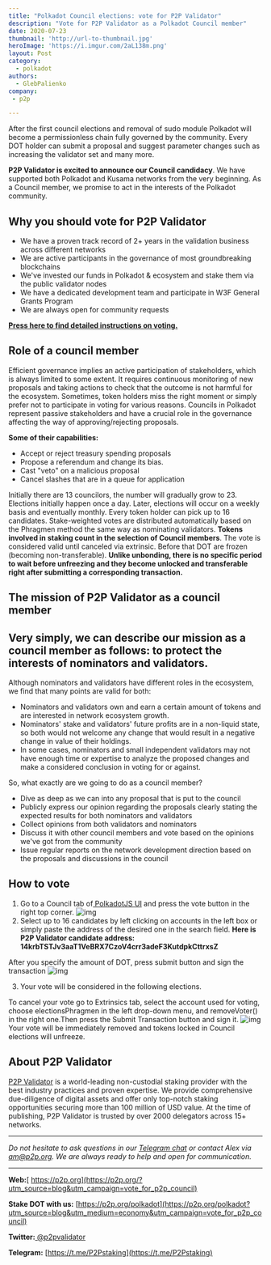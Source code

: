 ```yaml
---
title: "Polkadot Council elections: vote for P2P Validator"
description: "Vote for P2P Validator as a Polkadot Council member"
date: 2020-07-23
thumbnail: 'http://url-to-thumbnail.jpg'
heroImage: 'https://i.imgur.com/2aL138m.png'
layout: Post
category:
  - polkadot
authors:
  - GlebPalienko
company:
 - p2p

---
```


After the first council elections and removal of sudo module Polkadot will become a permissionless chain fully governed by the community. Every DOT holder can submit a proposal and suggest parameter changes such as increasing the validator set and many more.

**P2P Validator is excited to announce our Council candidacy**. We have supported both Polkadot and Kusama networks from the very beginning. As a Council member, we promise to act in the interests of the Polkadot community.

## Why you should vote for P2P Validator
- We have a proven track record of 2+ years in the validation business across different networks
- We are active participants in the governance of most groundbreaking blockchains
- We've invested our funds in Polkadot & ecosystem and stake them via the public validator nodes
- We have a dedicated development team and participate in W3F General Grants Program
- We are always open for community requests

**[Press here to find detailed instructions on voting.](#markdown-header-how-to-vote)**

## Role of a council member
Efficient governance implies an active participation of stakeholders, which is always limited to some extent. It requires continuous monitoring of new proposals and taking actions to check that the outcome is not harmful for the ecosystem. Sometimes, token holders miss the right moment or simply prefer not to participate in voting for various reasons. Councils in Polkadot represent passive stakeholders and have a crucial role in the governance affecting the way of approving/rejecting proposals.

**Some of their capabilities:**
- Accept or reject treasury spending proposals
-  Propose a referendum and change its bias. 
-  Cast "veto" on a malicious proposal 
-  Cancel slashes that are in a queue for application

Initially there are 13 councilors, the number will gradually grow to 23. Elections initially happen once a day. Later, elections will occur on a weekly basis and eventually monthly. Every token holder can pick up to 16 candidates. Stake-weighted votes are distributed automatically based on the Phragmen method the same way as nominating validators. **Tokens involved in staking count in the selection of Council members**. The vote is considered valid until canceled via extrinsic. Before that DOT are frozen (becoming non-transferable). **Unlike unbonding, there is no specific period to wait before unfreezing and they become unlocked and transferable right after submitting a corresponding transaction.**

## The mission of P2P Validator as a council member
 Very simply, we can describe our mission as a council member as follows: **to protect the interests of nominators and validators.**
 - 
Although nominators and validators have different roles in the ecosystem, we find that many points are valid for both:
- Nominators and validators own and earn a certain amount of tokens and are interested in network ecosystem growth.
- Nominators' stake and validators' future profits are in a non-liquid state, so both would not welcome any change that would result in a negative change in value of their holdings.
- In some cases, nominators and small independent validators may not have enough time or expertise to analyze the proposed changes and make a considered conclusion in voting for or against.

So, what exactly are we going to do as a council member?
- Dive as deep as we can into any proposal that is put to the council
- Publicly express our opinion regarding the proposals clearly stating the expected results for both nominators and validators
- Collect opinions from both validators and nominators
- Discuss it with other council members and vote based on the opinions we've got from the community
- Issue regular reports on the network development direction based on the proposals and discussions in the council

## How to vote
1. Go to a Council tab of[ PolkadotJS UI](https://polkadot.js.org/apps/#/council) and press the vote button in the right top corner.
![img](https://i.imgur.com/Zx4vQeR.png)
2. Select up to 16 candidates by left clicking on accounts in the left box or simply paste the address of the desired one in the search field. **Here is P2P Validator candidate address: 
14krbTSTJv3aaT1VeBRX7CzoV4crr3adeF3KutdpkCttrxsZ**

After you specify the amount of DOT, press submit button and sign the transaction
![img](https://i.imgur.com/M3NZryj.png)

3. Your vote will be considered in the following elections.

To cancel your vote go to Extrinsics tab, select the account used for voting, choose electionsPhragmen in the left drop-down menu, and removeVoter() in the right one.Then press the Submit Transaction button and sign it.
![img](https://i.imgur.com/B1VwAOr.png)
Your vote will be immediately removed and tokens locked in Council elections will unfreeze.

## About P2P Validator
[P2P Validator](https://p2p.org/?utm_source=blog&utm_campaign=vote_for_p2p_council) is a world-leading non-custodial staking provider with the best industry practices and proven expertise. We provide comprehensive due-diligence of digital assets and offer only top-notch staking opportunities securing more than 100 million of USD value. At the time of publishing, P2P Validator is trusted by over 2000 delegators across 15+ networks.

------

*Do not hesitate to ask questions in our [Telegram chat](https://t.me/P2Pstaking) or contact Alex via am@p2p.org. We are always ready to help and open for communication.*

------

**Web:**[ https://p2p.org](https://p2p.org/?utm_source=blog&utm_campaign=vote_for_p2p_council)

**Stake DOT with us:** [https://p2p.org/polkadot](https://p2p.org/polkadot?utm_source=blog&utm_medium=economy&utm_campaign=vote_for_p2p_council)

**Twitter:**[ @p2pvalidator](https://twitter.com/p2pvalidator)

**Telegram:** [https://t.me/P2Pstaking](https://t.me/P2Pstaking)